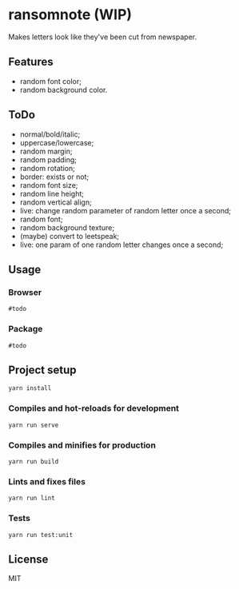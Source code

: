# ransomnote (WIP)
Makes letters look like they've been cut from newspaper.

## Features
- random font color;
- random background color.

## ToDo
- normal/bold/italic;
- uppercase/lowercase;
- random margin;
- random padding;
- random rotation;
- border: exists or not;
- random font size;
- random line height;
- random vertical align;
- live: change random parameter of random letter once a second;
- random font;
- random background texture;
- (maybe) convert to leetspeak;
- live: one param of one random letter changes once a second;

## Usage
### Browser
```
#todo
```

### Package
```
#todo
```


## Project setup
```
yarn install
```

### Compiles and hot-reloads for development
```
yarn run serve
```

### Compiles and minifies for production
```
yarn run build
```

### Lints and fixes files
```
yarn run lint
```

### Tests
```
yarn run test:unit
```

## License
MIT
